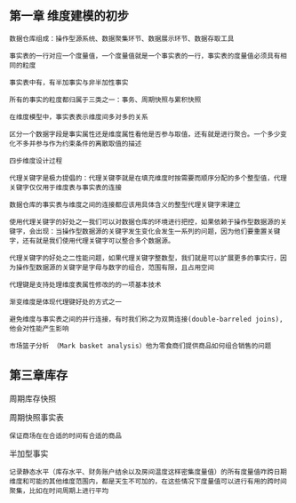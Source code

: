 ## 第一章 维度建模的初步
 ``数据仓库组成：操作型源系统、数据聚集环节、数据展示环节、数据存取工具``

 ``事实表的一行对应一个度量值，一个度量值就是一个事实表的一行，事实表的度量值必须具有相同的粒度``

 `事实表中有，有半加事实与非半加性事实`

 `所有的事实的粒度都归属于三类之一：事务、周期快照与累积快照`

  `在维度模型中，事实表表示维度间多对多的关系`

   `区分一个数据字段是事实属性还是维度属性看他是否参与取值，还有就是进行聚合。一个多少变化不多并参与作为约束条件的离散取值的描述`

   `四步维度设计过程`

 `代理关键字是极力提倡的：代理关键李就是在填充维度时按需要而顺序分配的多个整型值，代理关键字仅仅用于维度表与事实表的连接`   

`数据仓库的事实表与维度之间的连接都应该用具体含义的整型代理关键字来建立`

`使用代理关键字的好处之一我们可以对数据仓库的环境进行把控，如果依赖于操作型数据源的关键字，会出现：当操作型数据源的关键字发生变化会发生一系列的问题，因为他们要重置关键字，还有就是我们使用代理关键字可以整合多个数据源。`

`代理关键字的好处之二性能问题，如果代理关键字整数型，我们就是可以扩展更多的事实行，因为操作型数据源的关键字是字母与数字的组合，范围有限，且占用空间`

`代理键是支持处理维度表属性修改的的一项基本技术`

`渐变维度是体现代理键好处的方式之一`

`避免维度与事实表之间的并行连接，有时我们称之为双筒连接(double-barreled joins),他会对性能产生影响`

`市场篮子分析 （Mark basket analysis）他为零食商们提供商品如何组合销售的问题`

## 第三章库存

周期库存快照

周期快照事实表

`保证商场在在合适的时间有合适的商品`

半加型事实

`记录静态水平（库存水平、财务账户结余以及房间温度这样密集度量值）的所有度量值咋跨日期维度和可能的其他维度范围内，都是天生不可加的，在这些情况下度量值可以进行有用的跨时间聚集，比如在时间周期上进行平均`